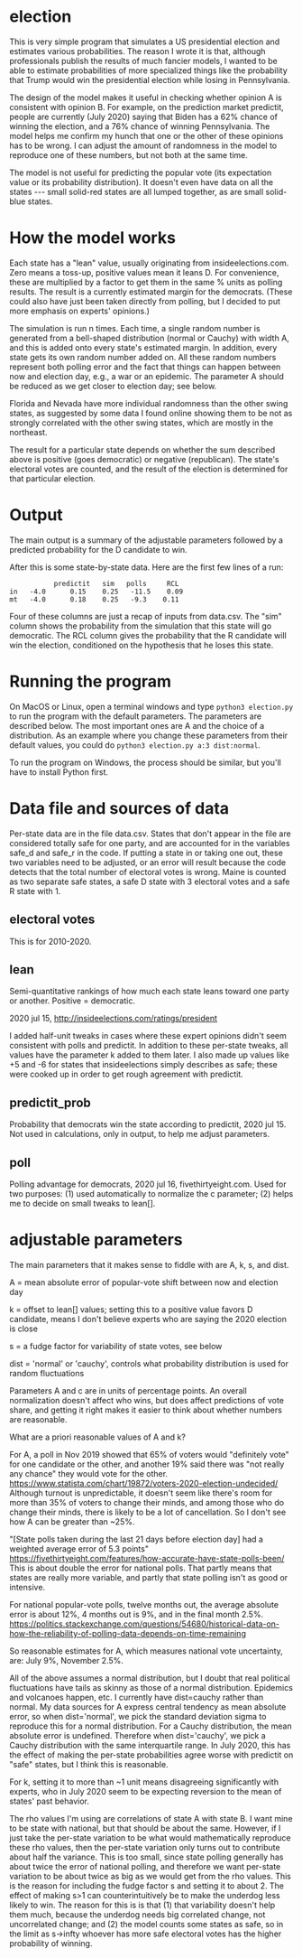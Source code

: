 election
========

This is very simple program that simulates a US presidential election
and estimates various probabilities. The reason I wrote it is that,
although professionals publish the results of much fancier models, I
wanted to be able to estimate probabilities of more specialized things
like the probability that Trump would win the presidential election
while losing in Pennsylvania.

The design of the model makes it useful in checking whether opinion A
is consistent with opinion B. For example, on the prediction market
predictit, people are currently (July 2020) saying that Biden has a 62% chance
of winning the election, and a 76% chance of winning Pennsylvania.
The model helps me confirm my hunch that one or the other of these
opinions has to be wrong. I can adjust the amount of randomness in the
model to reproduce one of these numbers, but not both at the same time.

The model is not useful for predicting the popular vote (its expectation
value or its probability distribution). It doesn't even have data on
all the states --- small solid-red states are all lumped together, as are
small solid-blue states.

How the model works
===================

Each state has a "lean" value, usually originating from insideelections.com. Zero means
a toss-up, positive values mean it leans D. For convenience, these are multiplied by a factor to get
them in the same % units as polling results. The result is a currently estimated margin for the democrats.
(These could also have just been taken directly from polling, but I decided to put more emphasis on
experts' opinions.)

The simulation is run n times. Each time, a single random number is
generated from a bell-shaped distribution (normal or Cauchy) with
width A, and this is added onto every state's estimated margin. In
addition, every state gets its own random number added on. All these
random numbers represent both polling error and the fact that things
can happen between now and election day, e.g., a war or an epidemic.
The parameter A should be reduced as we get closer to election day;
see below.

Florida and Nevada have more individual randomness than the other swing states, as suggested
by some data I found online showing them to be not as strongly correlated with
the other swing states, which are mostly in the northeast.

The result for a particular state depends on whether the sum described above is positive (goes democratic)
or negative (republican). The state's electoral votes are counted, and the result of the election
is determined for that particular election.

Output
======
The main output is a summary of the adjustable parameters followed by
a predicted probability for the D candidate to win.

After this is some state-by-state data. Here are the first few lines of a run:

               predictit   sim   polls     RCL
    in   -4.0      0.15    0.25   -11.5    0.09
    mt   -4.0      0.18    0.25   -9.3    0.11

Four of these columns are just a recap of inputs from data.csv.
The "sim" column shows the probability from the simulation that
this state will go democratic. The RCL column gives the probability
that the R candidate will win the election, conditioned on the hypothesis
that he loses this state.

Running the program
===================
On MacOS or Linux, open a terminal windows and type `python3 election.py` to run the
program with the default parameters. The parameters are described below. The most
important ones are A and the choice of a distribution. As an example where you change
these parameters from their default values, you could do `python3 election.py a:3 dist:normal`.

To run the program on Windows, the process should be similar, but you'll have to install
Python first.

Data file and sources of data
=============================

Per-state data are in the file data.csv. States that don't appear in the file are
considered totally safe for one party, and are accounted for in the variables
safe_d and safe_r in the code. If putting a state in or taking one out, these
two variables need to be adjusted, or an error will result because the code detects
that the total number of electoral votes is wrong. Maine is counted as two separate
safe states, a safe D state with 3 electoral votes and a safe R state with 1.

electoral votes
---------------

This is for 2010-2020.

lean
----

Semi-quantitative rankings of how much each state leans toward one party or another.
Positive = democratic.

2020 jul 15, http://insideelections.com/ratings/president

I added half-unit tweaks in cases where these expert opinions didn't seem consistent with polls and predictit.
In addition to these per-state tweaks, all values have the parameter k added to them later. I also made up
values like +5 and -6 for states that insideelections simply describes as safe; these were cooked up in
order to get rough agreement with predictit.

predictit_prob
--------------

Probability that democrats win the state according to
predictit, 2020 jul 15.
Not used in calculations, only in output, to help me adjust parameters.

poll
----

Polling advantage for democrats, 2020 jul 16, fivethirtyeight.com.
Used for two purposes: (1) used automatically to normalize the c parameter;
(2) helps me to decide on small tweaks to lean[].

adjustable parameters
=====================

The main parameters that it makes sense to fiddle with are A, k, s, and dist.

A = mean absolute error of popular-vote shift between now and election day

k = offset to lean[] values; setting this to a positive value favors D candidate, means I don't believe experts who are saying the 2020 election is close

s = a fudge factor for variability of state votes, see below

dist = 'normal' or 'cauchy', controls what probability distribution is used for random fluctuations

Parameters A and c are in units of percentage points. An overall normalization doesn't affect who wins, but
does affect predictions of vote share, and getting it right makes it easier to think about whether numbers are reasonable.

What are a priori reasonable values of A and k?

For A, a poll in Nov 2019 showed that 65% of voters would "definitely vote" for one candidate or the other, and another
19% said there was "not really any chance" they would vote for the other. 
      https://www.statista.com/chart/19872/voters-2020-election-undecided/
Although turnout is unpredictable, it doesn't seem like there's room for more than 35% of voters to change
their minds, and among those who do change their minds, there is likely to be a lot of cancellation. So I don't see how
A can be greater than ~25%.

"[State polls taken during the last 21 days before election day] had a weighted average error of 5.3 points"
https://fivethirtyeight.com/features/how-accurate-have-state-polls-been/
This is about double the error for national polls. That partly means that states are really more variable, and
partly that state polling isn't as good or intensive.

For national popular-vote polls, twelve months out, the average absolute error is about 12%, 4 months out is 9%,
and in the final month 2.5%.
https://politics.stackexchange.com/questions/54680/historical-data-on-how-the-reliability-of-polling-data-depends-on-time-remaining

So reasonable estimates for A, which measures national vote uncertainty, are: July 9%, November 2.5%.

All of the above assumes a normal distribution, but I doubt that real political fluctuations have tails as skinny as
those of a normal distribution. Epidemics and volcanoes happen, etc. I currently have dist=cauchy rather than normal.
My data sources for A express central tendency as mean absolute error, so when dist='normal', we pick the standard
deviation sigma to reproduce this for a normal distribution. For a Cauchy distribution, the mean absolute error is
undefined. Therefore when dist='cauchy', we pick a Cauchy distribution with the same interquartile range. In July 2020,
this has the effect of making the per-state probabilities agree worse with predictit on "safe" states, but I think this is reasonable.

For k, setting it to more than ~1 unit means disagreeing significantly with experts, who in July 2020 seem to be expecting reversion
to the mean of states' past behavior.

The rho values I'm using are correlations of state A with state B. I want mine to be state with national, but that should be about the same.
However, if I just take the per-state variation to be what would mathematically reproduce these rho values, then
the per-state variation only turns out to contribute about half the variance. This is too small, since state polling
generally has about twice the error of national polling, and therefore we want per-state variation to be about twice
as big as we would get from the rho values. This is the reason for including the fudge factor s and setting it to
about 2. The effect of making s>1 can counterintuitively be to make the underdog less likely to win. The reason for this is
is that (1) that variability doesn't help them much, because the underdog needs big correlated change, not uncorrelated change;
and (2) the model counts some states as safe, so in the limit as s->infty whoever has more safe electoral votes has the higher
probability of winning.
